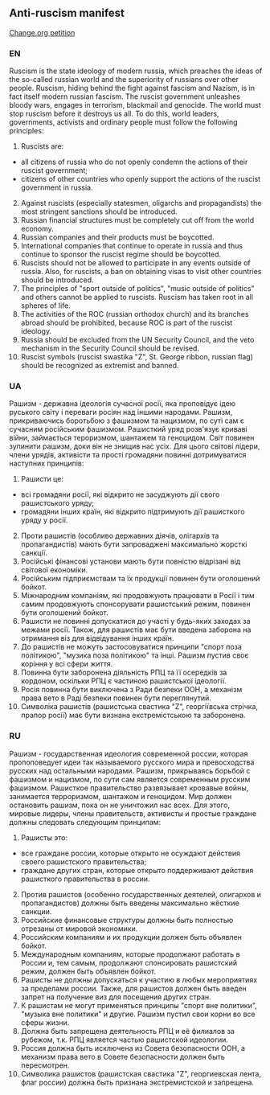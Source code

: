 ## Anti-ruscism manifest

[Change.org petition](https://www.change.org/p/anti-ruscism-manifest?recruiter=1260221290&recruited_by_id=8fccd920-b5ce-11ec-ae4e-6bc873a16c56&utm_source=share_petition&utm_medium=copylink&utm_campaign=petition_dashboard)

### EN

Ruscism is the state ideology of modern russia, which preaches the ideas of the so-called russian world and the superiority of russians over other people.  Ruscism, hiding behind the fight against fascism and Nazism, is in fact itself modern russian fascism.  The ruscist government unleashes bloody wars, engages in terrorism, blackmail and genocide.  The world must stop ruscism before it destroys us all.  To do this, world leaders, governments, activists and ordinary people must follow the following principles:
 1. Ruscists are:
  - all citizens of russia who do not openly condemn the actions of their ruscist government;
  - citizens of other countries who openly support the actions of the ruscist government in russia.
 2. Against ruscists (especially statesmen, oligarchs and propagandists) the most stringent sanctions should be introduced.
 3. Russian financial structures must be completely cut off from the world economy.
 4. Russian companies and their products must be boycotted.
 5. International companies that continue to operate in russia and thus continue to sponsor the ruscist regime should be boycotted.
 6. Ruscists should not be allowed to participate in any events outside of russia.  Also, for ruscists, a ban on obtaining visas to visit other countries should be introduced.
 7. The principles of "sport outside of politics", "music outside of politics" and others cannot be applied to ruscists.  Ruscism has taken root in all spheres of life.
 8. The activities of the ROC (russian orthodox church) and its branches abroad should be prohibited, because ROC is part of the ruscist ideology.
 9. Russia should be excluded from the UN Security Council, and the veto mechanism in the Security Council should be revised.
 10. Ruscist symbols (ruscist swastika "Z", St. George ribbon, russian flag) should be recognized as extremist and banned.

### UA

Рашизм - державна ідеологія сучасної росії, яка проповідує ідею руського світу і переваги росіян над іншими народами.  Рашизм, прикриваючись боротьбою з фашизмом та нацизмом, по суті сам є сучасним російським фашизмом.  Рашисткий уряд розв'язує криваві війни, займається тероризмом, шантажем та геноцидом.  Світ повинен зупинити рашизм, доки він не знищив нас усіх.  Для цього світові лідери, члени урядів, активісти та прості громадяни повинні дотримуватися наступних принципів:
 1. Рашисти це:
  - всі громадяни росії, які відкрито не засуджують дії свого рашистського уряду;
  - громадяни інших країн, які відкрито підтримують дії рашисткого уряду у росії.
 2. Проти рашистів (особливо державних діячів, олігархів та пропагандистів) мають бути запроваджені максимально жорсткі санкції.
 3. Російські фінансові установи мають бути повністю відрізані від світової економіки.
 4. Російським підприємствам та їх продукції повинен бути оголошений бойкот.
 5. Міжнародним компаніям, які продовжують працювати в Росії і тим самим продовжують спонсорувати рашистський режим, повинен бути оголошений бойкот.
 6. Рашисти не повинні допускатися до участі у будь-яких заходах за межами росії.  Також, для рашистів має бути введена заборона на отримання віз для відвідування інших країн.
 7. До рашистів не можуть застосовуватися принципи "спорт поза політикою", "музика поза політикою" та інші.  Рашизм пустив своє коріння у всі сфери життя.
 8. Повинна бути заборонена діяльність РПЦ та її осередків за кордоном, оскільки РПЦ є частиною рашистської ідеології.
 9. Росія повинна бути виключена з Ради безпеки ООН, а механізм права вето в Раді безпеки повинен бути переглянутий.
 10. Символіка рашистів (рашистська свастика "Z", георгіївська стрічка, прапор росії) має бути визнана екстремістською та заборонена.

### RU

Рашизм - государственная идеология современной россии, которая пропоповедует идеи так называемого русского мира и превосходства русских над остальными народами. Рашизм, прикрываясь борьбой с фашизмом и нацизмом, по сути сам является современным русским фашизмом. Рашисткое правительство развязывает кровавые войны, занимается терроризмом, шантажом и геноцидом. Мир должен остановить рашизм, пока он не уничтожил нас всех. Для этого, мировые лидеры, члены правительств, активисты и простые граждане должны следовать следующим принципам:
1. Рашисты это:
 - все граждане россии, которые открыто не осуждают действия своего рашистского правительства;
 - граждане других стран, которые открыто поддерживают действия рашисткого правительства в россии. 
2. Против рашистов (особенно государственных деятелей, олигархов и пропагандистов) должны быть введены максимально жёсткие санкции.
3. Российские финансовые структуры должны быть полностью отрезаны от мировой экономики.
4. Российским компаниям и их продукции должен быть объявлен бойкот.
5. Международным компаниям, которые продолжают работать в России и, тем самым, продолжают спонсировать рашистский режим, должен быть объявлен бойкот.
6. Рашисты не должны допускаться к участию в любых мероприятиях за пределами россии. Также, для рашистов должен быть введен запрет на получение виз для посещения других стран.
7. К рашистам не могут применяться принципы "спорт вне политики", "музыка вне политики" и другие. Рашизм пустил свои корни во все сферы жизни.
8. Должна быть запрещена деятельность РПЦ и её филиалов за рубежом, т.к. РПЦ является частью рашистской идеологии.
9. Россия должна быть исключена из Совета безопасности ООН, а механизм права вето в Совете безопасности  должен быть пересмотрен.
10. Символика рашистов (рашистская свастика "Z", георгиевская лента, флаг россии) должна быть признана экстремистской и запрещена.
